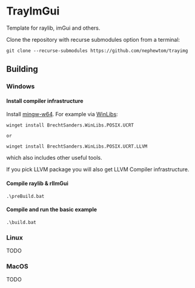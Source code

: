 # TrayImGui #

Template for raylib, imGui and others.

Clone the repository with recurse submodules option from a terminal:
``` shell
git clone --recurse-submodules https://github.com/nephewtom/trayimg
```

## Building ##

### Windows ###

#### Install compiler infrastructure ####

Install [mingw-w64](https://www.mingw-w64.org).
For example via [WinLibs](https://winlibs.com/):
```
winget install BrechtSanders.WinLibs.POSIX.UCRT

or

winget install BrechtSanders.WinLibs.POSIX.UCRT.LLVM 
```
which also includes other useful tools.

If you pick LLVM package you will also get LLVM Compiler infrastructure.

#### Compile raylib & rlImGui ####

``` shell
.\preBuild.bat
```

#### Compile and run the basic example ####

``` shell
.\build.bat
```

### Linux ###

TODO

### MacOS ###

TODO

